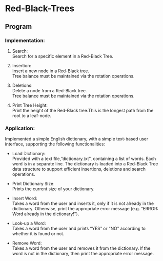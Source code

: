 # Red-Black-Trees
## Program
### Implementation:
1. Search:<br>
Search for a specific element in a Red-Black Tree.

2. Insertion:<br>
Insert a new node in a Red-Black tree. <br>
Tree balance must be maintained via the rotation operations.

3. Deletions:<br>
Delete a node from a Red-Black tree. <br>
Tree balance must be maintained via the rotation operations.

4. Print Tree Height: <br>
Print the height of the Red-Black tree.This is the longest path from the root to a leaf-node.

### Application:
Implemented a simple English dictionary, with a simple text-based user interface, supporting the following functionalities:

- Load Dictionary:<br>
Provided with a text file,“dictionary.txt", containing a list of words. Each word is in a separate line.
The dictionary is loaded into a Red-Black Tree data structure to support efficient insertions, deletions and search operations.

- Print Dictionary Size:<br>
 Prints the current size of your dictionary.

- Insert Word:<br>
Takes a word from the user and inserts it, only if it is not already in the dictionary. Otherwise, print the appropriate error message (e.g.
“ERROR: Word already in the dictionary!").

- Look-up a Word:<br>
 Takes a word from the user and prints “YES" or “NO" according to whether it is found or not.

- Remove Word:<br>
Takes a word from the user and removes it from the dictionary. If the word is not in the dictionary, then print the appropriate error message.
